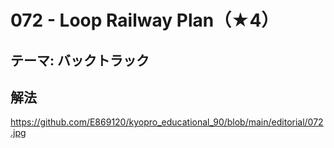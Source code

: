 # 072 - Loop Railway Plan（★4）

## テーマ: バックトラック

## 解法
https://github.com/E869120/kyopro_educational_90/blob/main/editorial/072.jpg
